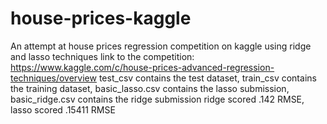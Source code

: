 # house-prices-kaggle
An attempt at house prices regression competition on kaggle using ridge and lasso techniques
link to the competition: https://www.kaggle.com/c/house-prices-advanced-regression-techniques/overview
test_csv contains the test dataset, train_csv contains the training dataset, basic_lasso.csv contains the lasso submission, basic_ridge.csv contains the ridge submission
ridge scored .142 RMSE, lasso scored .15411 RMSE
